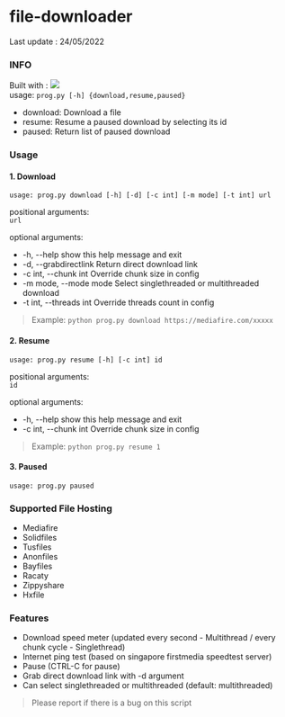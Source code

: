 # file-downloader
Last update : 24/05/2022

### INFO
Built with : <img src="https://img.shields.io/badge/Python-3.8-brightgreen?style=for-the-badge&logo=python"><br>
usage: ```prog.py [-h] {download,resume,paused}```

- download: Download a file
- resume: Resume a paused download by selecting its id
- paused: Return list of paused download 

### Usage
#### 1. Download

```usage: prog.py download [-h] [-d] [-c int] [-m mode] [-t int] url```

positional arguments:<br>
```url```

optional arguments:
 - -h, --help            show this help message and exit
 - -d, --grabdirectlink  Return direct download link
 - -c int, --chunk int   Override chunk size in config
 - -m mode, --mode mode  Select singlethreaded or multithreaded download
 - -t int, --threads int Override threads count in config
 
> Example: ```python prog.py download https://mediafire.com/xxxxx```

#### 2. Resume
```usage: prog.py resume [-h] [-c int] id```

positional arguments:<br>
```id```

optional arguments:
  - -h, --help           show this help message and exit
  - -c int, --chunk int  Override chunk size in config

> Example: ```python prog.py resume 1```

#### 3. Paused
```usage: prog.py paused```

### Supported File Hosting
- Mediafire
- Solidfiles
- Tusfiles
- Anonfiles
- Bayfiles
- Racaty
- Zippyshare
- Hxfile

### Features
- Download speed meter (updated every second - Multithread / every chunk cycle - Singlethread)
- Internet ping test (based on singapore firstmedia speedtest server)
- Pause (CTRL-C for pause)
- Grab direct download link with -d argument
- Can select singlethreaded or multithreaded (default: multithreaded)

> Please report if there is a bug on this script
